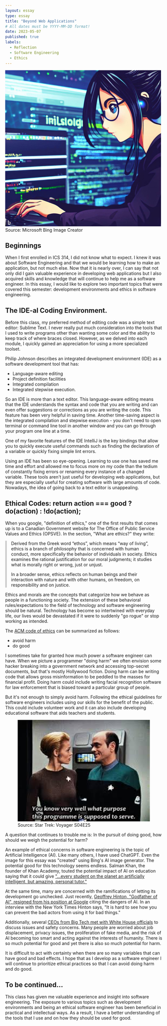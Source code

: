 ```yaml
---
layout: essay
type: essay
title: "Beyond Web Applications"
# All dates must be YYYY-MM-DD format!
date: 2023-05-07
published: true
labels:
  - Reflection
  - Software Engineering
  - Ethics
---
```


<!-- Now that you are almost done with this class, I would like you to write on last essay that summarizes what you’ve learned about software engineering.

Because the technology stack for this class is designed for the creation of web applications, some students think this class is simply about web application development. Of course, web application development is a skill you’ve acquired in this class, but the more fundamental goal of this class is for you to acquire experience with fundamental software engineering concepts including:

    Open Source Software Development
    Configuration Management
    Functional Programming
    Development Environments
    Coding Standards
    User Interface Frameworks
    Agile Project Management
    Design Patterns
    Ethics in Software Engineering

For this essay, reflect on what you learned about software engineering in general during this course, by taking two or three of these topics and discussing what they mean beyond web application development. For example, you learned about a style of Agile Project Management called Issue Driven Project Management. Could you see yourself using that project management style for a project not involving web applications? If so, then discuss what Agile Project Management is, what Issue Driven Project Management is, and how you could see yourself applying it to different project contexts.

Be careful and do not assume the reader understands what “configuration management” or “design patterns” or whatever means. You must define these terms if you are using them. -->



<div class="text-center">
<img width="500px" class="img-fluid rounded pe-4" src="../essays/img/essay07/ai-gen-programmer.jpg">
<figcaption>Source: Microsoft Bing Image Creator</figcaption>
</div>

## Beginnings
When I first enrolled in ICS 314, I did not know what to expect. I knew it was about Software Engineering and that we would be learning how to make an application, but not much else. Now that it is nearly over, I can say that not only did I gain valuable experience in developing web applications but I also acquired skills and knowledge that will continue to help me as a software engineer. In this essay, I would like to explore two important topics that were covered this semester: development environments and ethics in software engineering.

## The IDE-al Coding Environment.
Before this class, my preferred method of editing code was a simple text editor: Sublime Text. I never really put much consideration into the tools that I used to write programs other than wanting some color and the ability to keep track of where braces closed. However, as we delved into each module, I quickly gained an appreciation for using a more specialized toolset. 

Philip Johnson describes an integrated development environment (IDE) as a software development tool that has:
* Language-aware editing
* Project definition facilities
* Integrated compilation
* Integrated stepwise execution.

So an IDE is more than a text editor. This language-aware editing means that the IDE understands the syntax and code that you are writing and can even offer suggestions or corrections as you are writing the code. This feature has been very helpful in saving time. Another time-saving aspect is the integrated compilation and stepwise execution - you don't need to open terminal or command line tool in another window and you can go through your program one line at a time.

One of my favorite features of the IDE IntelliJ is the key bindings that allow you to quickly execute useful commands such as finding the declaration of a variable or quickly fixing simple lint errors. 

Using an IDE has been so eye-opening. Learning to use one has saved me time and effort and allowed me to focus more on my code than the tedium of constantly fixing errors or renaming every instance of a changed variable. These tools aren't just useful for developing web applications, but they are especially useful for creating software with large amounts of code. Nowadays,  the idea of going back to a text editor is unappealing. 

## Ethical Codes: return action === good ? do(action) : !do(action);

When you google, "definition of ethics," one of the first results that comes up is to a Canadian Government website for The Office of Public Service Values and Ethics (OPSVE). In the section, "What are ethics?" they write: 

<div style="border-left: 5px solid #ccc; margin: 1em 0; padding: 0 1em;">
    <p>Derived from the Greek word “ethos”, which means “way of living”, ethics is a branch of philosophy that is concerned with human conduct, more specifically the behavior of individuals in society. Ethics examines the rational justification for our moral judgments; it studies what is morally right or wrong, just or unjust.</p>
    <p>In a broader sense, ethics reflects on human beings and their interaction with nature and with other humans, on freedom, on responsibility and on justice.</p>
</div>


Ethics and morals are the concepts that categorize how we behave as people in a functioning society. The extension of these behavioral rules/expectations to the field of technology and software engineering should be natural. Technology has become so intertwined with everyday life, our lives would be devastated if it were to suddenly "go rogue" or stop working as intended.

The [ACM code of ethics](https://www.acm.org/code-of-ethics) can be summarized as follows: 
* avoid harm
* do good

I sometimes take for granted how much power a software engineer can have. When we picture a programmer "doing harm" we often envision some hacker breaking into a government network and accessing top-secret documents, but that's mostly Hollywood fiction. Doing harm can be writing code that allows gross misinformation to be peddled to the masses for financial profit. Doing harm could include writing facial recognition software for law enforcement that is biased toward a particular group of people.

But it's not enough to simply avoid harm. Following the ethical guidelines for software engineers includes using our skills for the benefit of the public. This could include volunteer work and it can also include developing educational software that aids teachers and students.

<figure class="text-center">
<img src="../essays/img/essay07/stvoy2.jpg" class="img-fluid" width="480px">
<figcaption>Source: Star Trek: Voyager S04E25 </figcaption>
</figure>
A question that continues to trouble me is: In the pursuit of doing good, how should we weigh the potential for harm?

An example of ethical concerns in software engineering is the topic of Artificial Intelligence (AI). Like many others, I have used ChatGPT. Even the image for this essay was "created" using Bing's AI image generator. The potential good for this technology seems endless. Salman Khan, the founder of Khan Academy, touted the potential impact of AI on education saying that it could give ["...every student on the planet an artificially intelligent, but amazing, personal tutor."](https://www.businessinsider.com/ai-will-give-every-student-personalized-tutor-sal-khan-academy-2023-5)

At the same time, many are concerned with the ramifications of letting its development go unchecked. Just recently,  [Geoffrey Hinton, "Godfather of AI", resigned from his position at Google](https://www.nytimes.com/2023/05/01/technology/ai-google-chatbot-engineer-quits-hinton.html) citing the dangers of AI. In an interview with the New York Times Hinton says, "It is hard to see how you can prevent the bad actors from using it for bad things."

Additionally, several [CEOs from Big Tech met with White House officials](https://www.businessinsider.com/biden-whit-house-ai-big-tech-ceos-openai-google-2023-5) to discuss issues and safety concerns. Many people are worried about job displacement, privacy issues, the proliferation of fake media, and the risk of AI becoming too smart and acting against the interests of humanity. There is so much potential for good and yet there is also so much potential for harm.

It is difficult to act with certainty when there are so many variables that can have good and bad effects. I  hope that as I develop as a software engineer I will continue to prioritize ethical practices so that I can avoid doing harm and do good.

## To be continued...
This class has given me valuable experience and insight into software engineering. The exposure to various topics such as development environments and being an ethical software engineer has been beneficial in practical and intellectual ways. As a result, I have a better understanding of the tools that I use and on how they should be used for good.